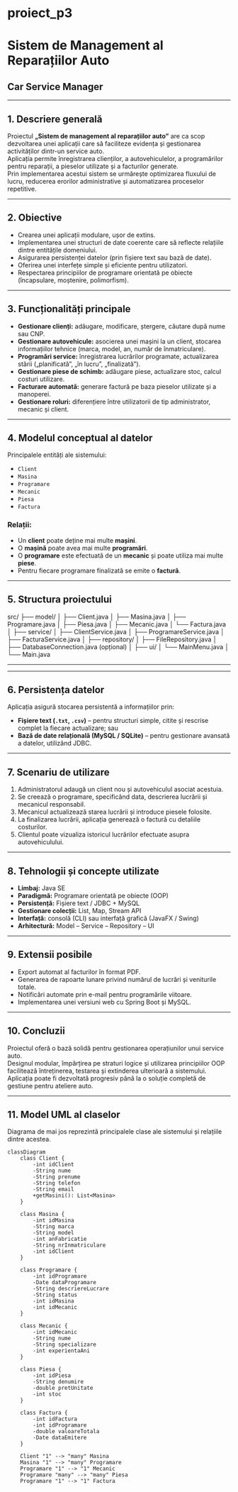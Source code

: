 # proiect_p3
# Sistem de Management al Reparațiilor Auto  
## Car Service Manager

---

## 1. Descriere generală
Proiectul **„Sistem de management al reparațiilor auto”** are ca scop dezvoltarea unei aplicații care să faciliteze evidența și gestionarea activităților dintr-un service auto.  
Aplicația permite înregistrarea clienților, a autovehiculelor, a programărilor pentru reparații, a pieselor utilizate și a facturilor generate.  
Prin implementarea acestui sistem se urmărește optimizarea fluxului de lucru, reducerea erorilor administrative și automatizarea proceselor repetitive.

---

## 2. Obiective
- Crearea unei aplicații modulare, ușor de extins.  
- Implementarea unei structuri de date coerente care să reflecte relațiile dintre entitățile domeniului.  
- Asigurarea persistenței datelor (prin fișiere text sau bază de date).  
- Oferirea unei interfețe simple și eficiente pentru utilizatori.  
- Respectarea principiilor de programare orientată pe obiecte (încapsulare, moștenire, polimorfism).

---

## 3. Funcționalități principale
- **Gestionare clienți:** adăugare, modificare, ștergere, căutare după nume sau CNP.  
- **Gestionare autovehicule:** asocierea unei mașini la un client, stocarea informațiilor tehnice (marca, model, an, număr de înmatriculare).  
- **Programări service:** înregistrarea lucrărilor programate, actualizarea stării („planificată”, „în lucru”, „finalizată”).  
- **Gestionare piese de schimb:** adăugare piese, actualizare stoc, calcul costuri utilizare.  
- **Facturare automată:** generare factură pe baza pieselor utilizate și a manoperei.  
- **Gestionare roluri:** diferențiere între utilizatorii de tip administrator, mecanic și client.

---

## 4. Modelul conceptual al datelor
Principalele entități ale sistemului:
- `Client`
- `Masina`
- `Programare`
- `Mecanic`
- `Piesa`
- `Factura`

### Relații:
- Un **client** poate deține mai multe **mașini**.  
- O **mașină** poate avea mai multe **programări**.  
- O **programare** este efectuată de un **mecanic** și poate utiliza mai multe **piese**.  
- Pentru fiecare programare finalizată se emite o **factură**.

---

## 5. Structura proiectului
src/
├── model/
│ ├── Client.java
│ ├── Masina.java
│ ├── Programare.java
│ ├── Piesa.java
│ ├── Mecanic.java
│ └── Factura.java
│
├── service/
│ ├── ClientService.java
│ ├── ProgramareService.java
│ ├── FacturaService.java
│
├── repository/
│ ├── FileRepository.java
│ ├── DatabaseConnection.java (opțional)
│
├── ui/
│ └── MainMenu.java
│
└── Main.java

---



---

## 6. Persistența datelor
Aplicația asigură stocarea persistentă a informațiilor prin:
- **Fișiere text (`.txt`, `.csv`)** – pentru structuri simple, citite și rescrise complet la fiecare actualizare; sau  
- **Bază de date relațională (MySQL / SQLite)** – pentru gestionare avansată a datelor, utilizând JDBC.

---

## 7. Scenariu de utilizare
1. Administratorul adaugă un client nou și autovehiculul asociat acestuia.  
2. Se creează o programare, specificând data, descrierea lucrării și mecanicul responsabil.  
3. Mecanicul actualizează starea lucrării și introduce piesele folosite.  
4. La finalizarea lucrării, aplicația generează o factură cu detaliile costurilor.  
5. Clientul poate vizualiza istoricul lucrărilor efectuate asupra autovehiculului.

---

## 8. Tehnologii și concepte utilizate
- **Limbaj:** Java SE  
- **Paradigmă:** Programare orientată pe obiecte (OOP)  
- **Persistență:** Fișiere text / JDBC + MySQL  
- **Gestionare colecții:** List, Map, Stream API  
- **Interfață:** consolă (CLI) sau interfață grafică (JavaFX / Swing)  
- **Arhitectură:** Model – Service – Repository – UI

---

## 9. Extensii posibile
- Export automat al facturilor în format PDF.  
- Generarea de rapoarte lunare privind numărul de lucrări și veniturile totale.  
- Notificări automate prin e-mail pentru programările viitoare.  
- Implementarea unei versiuni web cu Spring Boot și MySQL.

---

## 10. Concluzii
Proiectul oferă o bază solidă pentru gestionarea operațiunilor unui service auto.  
Designul modular, împărțirea pe straturi logice și utilizarea principiilor OOP facilitează întreținerea, testarea și extinderea ulterioară a sistemului.  
Aplicația poate fi dezvoltată progresiv până la o soluție completă de gestiune pentru ateliere auto.

---



## 11. Model UML al claselor

Diagrama de mai jos reprezintă principalele clase ale sistemului și relațiile dintre acestea.

```mermaid
classDiagram
    class Client {
        -int idClient
        -String nume
        -String prenume
        -String telefon
        -String email
        +getMasini(): List<Masina>
    }

    class Masina {
        -int idMasina
        -String marca
        -String model
        -int anFabricatie
        -String nrInmatriculare
        -int idClient
    }

    class Programare {
        -int idProgramare
        -Date dataProgramare
        -String descriereLucrare
        -String status
        -int idMasina
        -int idMecanic
    }

    class Mecanic {
        -int idMecanic
        -String nume
        -String specializare
        -int experientaAni
    }

    class Piesa {
        -int idPiesa
        -String denumire
        -double pretUnitate
        -int stoc
    }

    class Factura {
        -int idFactura
        -int idProgramare
        -double valoareTotala
        -Date dataEmitere
    }

    Client "1" --> "many" Masina
    Masina "1" --> "many" Programare
    Programare "1" --> "1" Mecanic
    Programare "many" --> "many" Piesa
    Programare "1" --> "1" Factura

